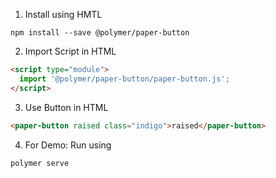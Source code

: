 1. Install using HMTL

```
npm install --save @polymer/paper-button
```

2. Import Script in HTML

```html
<script type="module">
  import '@polymer/paper-button/paper-button.js';
</script>
```


3. Use Button in HTML
```html
<paper-button raised class="indigo">raised</paper-button>
```

4. For Demo: Run using
```
polymer serve
```